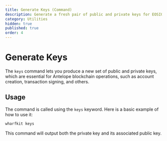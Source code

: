 ```yaml
---
title: Generate Keys (Command)
description: Generate a fresh pair of public and private keys for EOSIO blockchain interactions.
category: Utilities
hidden: true
published: true
order: 4
---
```


# Generate Keys

The `keys` command lets you produce a new set of public and private keys, which are essential for Antelope blockchain operations, such as account creation, transaction signing, and others.

## Usage

The command is called using the `keys` keyword. Here is a basic example of how to use it:

```bash
wharfkit keys
```

This command will output both the private key and its associated public key.
